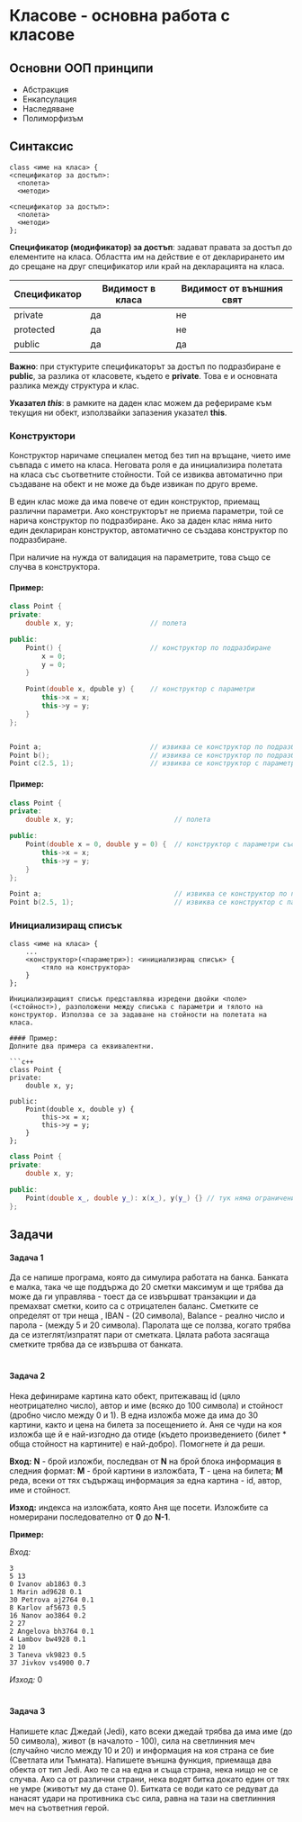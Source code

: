 # Класове - основна работа с класове

## Основни ООП принципи
* Абстракция
* Енкапсулация
* Наследяване
* Полиморфизъм

## Синтаксис
```
class <име на класа> {   
<спецификатор за достъп>:
  <полета>                              
  <методи>     

<спецификатор за достъп>:
  <полета>                              
  <методи>                          
};
```

**Спецификатор (модификатор) за достъп**: задават правата за достъп до елементите на класа. Областта им на действие е от декларирането им до срещане на друг спецификатор или край на декларацията на класа. 

| Спецификатор | Видимост в класа | Видимост от външния свят |
| ------------ | ---------------- | ------------------------ |
| private      | да               | не                       |
| protected    | да               | не                       |
| public       | да               | да                       |


**Важно**: при стуктурите спецификаторът за достъп по подразбиране е **public**, за разлика от класовете, където е **private**. Това е и основната разлика между структура и клас.

**Указател *this***: в рамките на даден клас можем да реферираме към текущия ни обект, използвайки запазения указател **this**.

### Конструктори

Конструктор наричаме специален метод без тип на връщане, чието име съвпада с името на класа. Неговата роля е да инициализира полетата на класа със съответните стойности. Той се извиква автоматично при създаване на обект и не може да бъде извикан по друго време.

В един клас може да има повече от един конструктор, приемащ различни параметри. Ако конструкторът не приема параметри, той се нарича конструктор по подразбиране. Ако за даден клас няма нито един деклариран конструктор, автоматично се създава конструктор по подразбиране.

При наличие на нужда от валидация на параметрите, това също се случва в конструктора. 

#### Пример:
```c++
class Point {
private:
    double x, y;                   // полета

public:
    Point() {                      // конструктор по подразбиране
        x = 0;
        y = 0;
    }

    Point(double x, dpuble y) {    // конструктор с параметри
        this->x = x;
        this->y = y;
    }
};


Point a;                           // извиква се конструктор по подразбиране, x = 0, y = 0
Point b();                         // извиква се конструктор по подразбиране, x = 0, y = 0
Point c(2.5, 1);                   // извиква се конструктор с параметри, x = 2.5, y = 1
```

#### Пример:
```c++
class Point {
private:
    double x, y;                         // полета

public:
    Point(double x = 0, double y = 0) {  // конструктор с параметри със стойности по подразбиране
        this->x = x;
        this->y = y;
    }
};

Point a;                                 // извиква се конструктор по подразбиране, x = 0, y = 0
Point b(2.5, 1);                         // извиква се конструктор с параметри, x = 2.5, y = 1
```

### Инициализиращ списък
```
class <име на класа> {   
    ...
    <конструктор>(<параметри>): <инициализиращ списък> {
        <тяло на конструктора>
    }                       
};

Инициализиращият списък представлява изредени двойки <поле>(<стойност>), разположени между списъка с параметри и тялото на конструктор. Използва се за задаване на стойности на полетата на класа. 

#### Пример:
Долните два примера са еквивалентни.

```c++
class Point {
private:
    double x, y;                     

public:
    Point(double x, double y) {
        this->x = x;
        this->y = y;
    }
};
```

```c++
class Point {
private:
    double x, y;                     

public:
    Point(double x_, double y_): x(x_), y(y_) {} // тук няма ограничение за съвпадане на имената, x_ и y_ са използвани за яснота
};
```



## Задачи

#### Задача 1
Да се напише програма, която да симулира работата на банка. Банката е малка, така че ще поддържа до 20 сметки максимум и ще трябва да може да ги управлява - тоест да се извършват транзакции и да премахват сметки, които са с отрицателен баланс. Сметките се определят от три неща , IBAN - (20 символа), Balance - реално число и парола - (между 5 и 20 символа). Паролата ще се ползва, когато трябва да се изтеглят/изпратят пари от сметката. Цялата работа засягаща сметките трябва да се извършва от банката.


#
#### Задача 2
Нека дефинираме картина като обект, притежаващ id (цяло неотрицателно число), автор и име (всяко до 100 символа) и стойност (дробно число между 0 и 1). В една изложба може да има до 30 картини, както и цена на билета за посещението ѝ. Аня се чуди на коя изложба ще й е най-изгодно да отиде (където произведението (билет * обща стойност на картините) е най-добро). Помогнете ѝ да реши. 

**Вход:** **N** - брой изложби, последван от **N** на брой блока информация в следния формат: **M** - брой картини в изложбата, **T** - цена на билета; **M** реда, всеки от тях съдържащ информация за една картина - id, автор, име и стойност. 

**Изход:** индекса на изложбата, която Аня ще посети. Изложбите са номерирани последователно от **0** до **N-1**.

**Пример:** 

*Вход:*
```
3
5 13
0 Ivanov ab1863 0.3
1 Marin ad9628 0.1
30 Petrova aj2764 0.1
8 Karlov af5673 0.5
16 Nanov ao3864 0.2
2 27
2 Angelova bh3764 0.1
4 Lambov bw4928 0.1
2 10
3 Taneva vk9823 0.5
37 Jivkov vs4900 0.7
```

*Изход:* 0

#
####  Задача 3
Напишете клас Джедай (Jedi), като всеки джедай трябва да има име (до 50 символа), живот (в началото - 100), сила на светлинния меч (случайно число между 10 и 20) и информация на коя страна се бие (Светлата или Тъмната). Напишете външна функция, приемаща два обекта от тип Jedi. Ако те са на една и съща страна, нека нищо не се случва. Ако са от различни страни, нека водят битка докато един от тях не умре (животът му да стане 0). Битката се води като се редуват да нанасят удари на противника със сила, равна на тази на светлинния меч на съответния герой.

